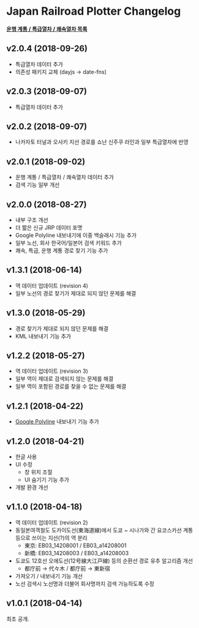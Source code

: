 # Japan Railroad Plotter Changelog

[**운행 계통 / 특급열차 / 쾌속열차 목록**](SERIES.md)

## v2.0.4 (2018-09-26)

* 특급열차 데이터 추가
* 의존성 패키지 교체 (dayjs → date-fns)

## v2.0.3 (2018-09-07)

* 특급열차 데이터 추가

## v2.0.2 (2018-09-07)

* 나카자토 터널과 오사키 지선 경로를 쇼난 신주쿠 라인과 일부 특급열차에 반영

## v2.0.1 (2018-09-02)

* 운행 계통 / 특급열차 / 쾌속열차 데이터 추가
* 검색 기능 일부 개선

## v2.0.0 (2018-08-27)

* 내부 구조 개선
* 더 짧은 신규 JRP 데이터 포맷
* Google Polyline 내보내기에 이중 백슬래시 기능 추가
* 일부 노선, 회사 한국어/일본어 검색 키워드 추가
* 쾌속, 특급, 운행 계통 경로 찾기 기능 추가

## v1.3.1 (2018-06-14)

* 역 데이터 업데이트 (revision 4)
* 일부 노선의 경로 찾기가 제대로 되지 않던 문제를 해결

## v1.3.0 (2018-05-29)

* 경로 찾기가 제대로 되지 않던 문제를 해결
* KML 내보내기 기능 추가

## v1.2.2 (2018-05-27)

* 역 데이터 업데이트 (revision 3)
* 일부 역이 제대로 검색되지 않는 문제를 해결
* 일부 역이 포함된 경로를 찾을 수 없는 문제를 해결

## v1.2.1 (2018-04-22)

* [Google Polyline](https://developers.google.com/maps/documentation/utilities/polylinealgorithm) 내보내기 기능 추가

## v1.2.0 (2018-04-21)

* 한글 사용
* UI 수정
  * 창 위치 조절
  * UI 숨기기 기능 추가
* 개발 환경 개선

## v1.1.0 (2018-04-18)

* 역 데이터 업데이트 (revision 2)
* 동일본여객철도 도카이도선(東海道線)에서 도쿄 ~ 시나가와 간 요코스카선 계통 등으로 쓰이는 지선(?)의 역 분리
  * 東京: EB03_14208001 / EB03_a14208001
  * 新橋: EB03_14208003 / EB03_a14208003
* 도쿄도 12호선 오에도선(12号線大江戸線) 등의 순환선 경로 유추 알고리즘 개선
  * 都庁前 → 代々木 / 都庁前 → 東新宿
* 가져오기 / 내보내기 기능 개선
* 노선 검색시 노선명과 더불어 회사명까지 검색 가능하도록 수정

## v1.0.1 (2018-04-14)

최초 공개.
